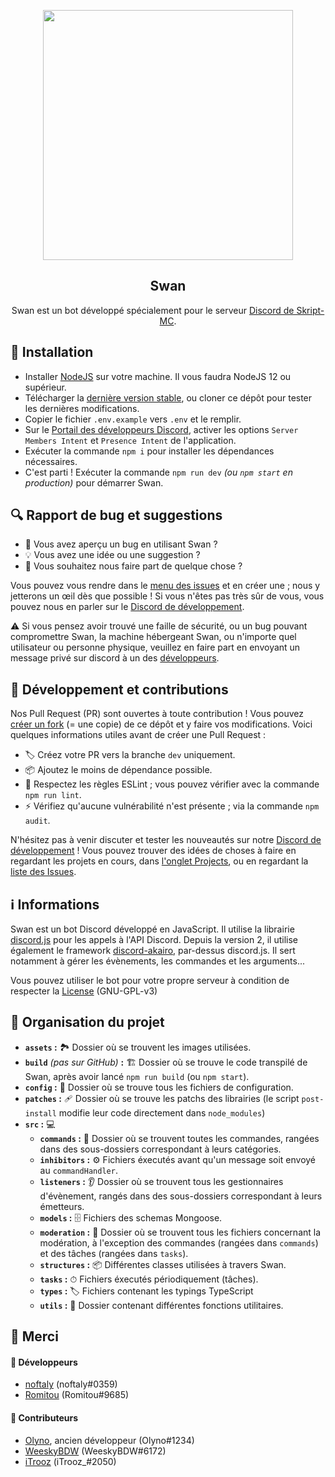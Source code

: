 <p align="center"><img width=400px src="https://skript-mc.fr/assets/images/logo.png"></p>
<h2 align="center">Swan</h2>
<p align="center">
    Swan est un bot développé spécialement pour le serveur <a href="https://discord.com/invite/J3NSGaE">Discord de Skript-MC</a>.
</p>


## 🚀 Installation

- Installer [NodeJS](https://nodejs.org/fr/) sur votre machine. Il vous faudra NodeJS 12 ou supérieur.
- Télécharger la [dernière version stable](https://github.com/Skript-MC/Swan/releases/latest), ou cloner ce dépôt pour tester les dernières modifications.
- Copier le fichier `.env.example` vers `.env` et le remplir.
- Sur le [Portail des développeurs Discord](https://discord.com/developers/applications), activer les options `Server Members Intent` et `Presence Intent` de l'application.
- Exécuter la commande `npm i` pour installer les dépendances nécessaires.
- C'est parti ! Exécuter la commande `npm run dev` *(ou `npm start` en production)* pour démarrer Swan.


## 🔍 Rapport de bug et suggestions

- 🐛 Vous avez aperçu un bug en utilisant Swan ?
- 💡 Vous avez une idée ou une suggestion ?
- 💬 Vous souhaitez nous faire part de quelque chose ?

Vous pouvez vous rendre dans le [menu des issues](https://github.com/Skript-MC/Swan/issues) et en créer une ; nous y jetterons un œil dès que possible !
Si vous n'êtes pas très sûr de vous, vous pouvez nous en parler sur le [Discord de développement](https://discord.com/njSgX3w).

:warning: Si vous pensez avoir trouvé une faille de sécurité, ou un bug pouvant compromettre Swan, la machine hébergeant Swan, ou n'importe quel utilisateur ou personne physique,
veuillez en faire part en envoyant un message privé sur discord à un des [développeurs](#-Merci).


## 🔨 Développement et contributions

Nos Pull Request (PR) sont ouvertes à toute contribution ! Vous pouvez [créer un fork](https://github.com/Skript-MC/Swan/fork) (= une copie) de ce dépôt et y faire vos modifications.
Voici quelques informations utiles avant de créer une Pull Request :

- 🏷️ Créez votre PR vers la branche `dev` uniquement.
- 📦 Ajoutez le moins de dépendance possible.
- 🚨 Respectez les règles ESLint ; vous pouvez vérifier avec la commande `npm run lint`.
- ⚡️ Vérifiez qu'aucune vulnérabilité n'est présente ; via la commande `npm audit`.

N'hésitez pas à venir discuter et tester les nouveautés sur notre [Discord de développement](https://discord.com/njSgX3w) !
Vous pouvez trouver des idées de choses à faire en regardant les projets en cours, dans [l'onglet Projects](https://github.com/Skript-MC/Swan/projects), ou en regardant la [liste des Issues](https://github.com/Skript-MC/Swan/issues).


## ℹ️ Informations

Swan est un bot Discord développé en JavaScript. Il utilise la librairie [discord.js](https://npmjs.com/package/discord.js) pour les appels à l'API Discord.
Depuis la version 2, il utilise également le framework [discord-akairo](https://npmjs.com/package/discord-akairo), par-dessus discord.js.
Il sert notamment à gérer les évènements, les commandes et les arguments...

Vous pouvez utiliser le bot pour votre propre serveur à condition de respecter la [License](https://github.com/Skript-MC/Swan/blob/master/LICENSE) (GNU-GPL-v3)


## 📂 Organisation du projet

- **`assets` :** 🏞 Dossier où se trouvent les images utilisées.
- **`build`** *(pas sur GitHub)* **:** 🏗 Dossier où se trouve le code transpilé de Swan, après avoir lancé `npm run build` (ou `npm start`).
- **`config` :** 📑 Dossier où se trouve tous les fichiers de configuration.
- **`patches` :** 🩹 Dossier où se trouve les patchs des librairies (le script `post-install` modifie leur code directement dans `node_modules`)
- **`src` :** 💻
    - **`commands` :** 💬 Dossier où se trouvent toutes les commandes, rangées dans des sous-dossiers correspondant à leurs catégories.
    - **`inhibitors` :** ⚙️ Fichiers éxecutés avant qu'un message soit envoyé au `commandHandler`.
    - **`listeners` :** 👂 Dossier où se trouvent tous les gestionnaires d'évènement, rangés dans des sous-dossiers correspondant à leurs émetteurs.
    - **`models` :** 🗄 Fichiers des schemas Mongoose.
    - **`moderation` :** 🔨 Dossier où se trouvent tous les fichiers concernant la modération, à l'exception des commandes (rangées dans `commands`) et des tâches (rangées dans `tasks`).
    - **`structures` :** 📦 Différentes classes utilisées à travers Swan.
    - **`tasks` :** ⏱ Fichiers éxecutés périodiquement (tâches).
    - **`types` :** 🏷 Fichiers contenant les typings TypeScript
    - **`utils` :** 🧰 Dossier contenant différentes fonctions utilitaires.


## 🙏 Merci

#### 👥 Développeurs
- [noftaly](https://github.com/noftaly) (noftaly#0359)
- [Romitou](https://github.com/Romitou) (Romitou#9685)
#### 👷 Contributeurs
- [Olyno](https://github.com/Olyno), ancien développeur (Olyno#1234)
- [WeeskyBDW](https://github.com/WeeskyBDW) (WeeskyBDW#6172)
- [iTrooz](https://github.com/iTrooz) (iTrooz_#2050)

